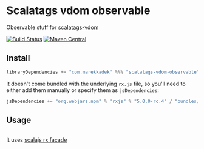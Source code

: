 # Scalatags vdom observable
Observable stuff for [scalatags-vdom](https://github.com/KadekM/scalatags-vdom)

[![Build Status](https://travis-ci.org/KadekM/scalatags-vdom-observable.svg?branch=dev)](https://travis-ci.org/KadekM/scalatags-vdom-observable)
[![Maven Central](https://img.shields.io/maven-central/v/com.marekkadek/scalatags-vdom-observable_sjs0.6_2.12.svg)](https://maven-badges.herokuapp.com/maven-central/com.marekkadek/scalatags-vdom-observable_sjs0.6_2.12)

## Install

```scala
libraryDependencies += "com.marekkadek" %%% "scalatags-vdom-observable" % "0.0.2-SNAPSHOT"
```

It doesn't come bundled with the underlying `rx.js` file, so you'll need to either add them manually or specify them as `jsDependencies`:

```scala
jsDependencies += "org.webjars.npm" % "rxjs" % "5.0.0-rc.4" / "bundles/Rx.min.js" commonJSName "Rx"
```

## Usage

```scala
```

It uses [scalajs rx facade](https://github.com/LukaJCB/rxscala-js)
